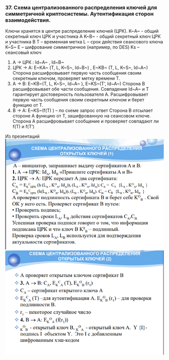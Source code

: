 ### 37. Схема централизованного распределения ключей для симметричной криптосистемы. Аутентификация сторон взаимодействия.

Ключи хранятся в центре распределение ключей (ЦРК).
K~А~ - общий секретный ключ ЦРК и участника А
K~В~ - общий секретный ключ ЦРК и участника В
T – временная метка
L – срок действия сеансового ключа K~S~
Е – шифрование симметричное (например, по DES)
Ks – сеансовый ключ
1.	А -> ЦРК : Id~А~ , Id~B~
2.	ЦРК -> А: E~КА~  (T, L, K~S~, Id~B~) , E~KB~  (T, L, K~S~, Id~A~)
Сторона расшифровывает первую часть сообщения своим секретным ключом, проверяет метку времени T.
3.	А -> В: E~KB~(T, L, K~S~, Id~A~ ), E~KS~(T’, Id~A~)
Сторона В расшифровывает обе части сообщения. Совпадение Id~A~ и T гарантирует достоверность пользователя A. Расшифровывает первую часть сообщения своим секретным ключом и берет функцию от T.
4.	В -> А: E~KS~(f(T) ) – по схеме запрос ответ
Сторона В отсылает стороне А функцию от Т, зашифрованную на сеансовом ключе. Сторона А расшифровывает сообщение и проверяет совпадают ли f(T) и f(T’)

Из презентаций
![Рисунок 1](/images/Screenshot_2.png)
![Рисунок 2](/images/Screenshot_3.png)
